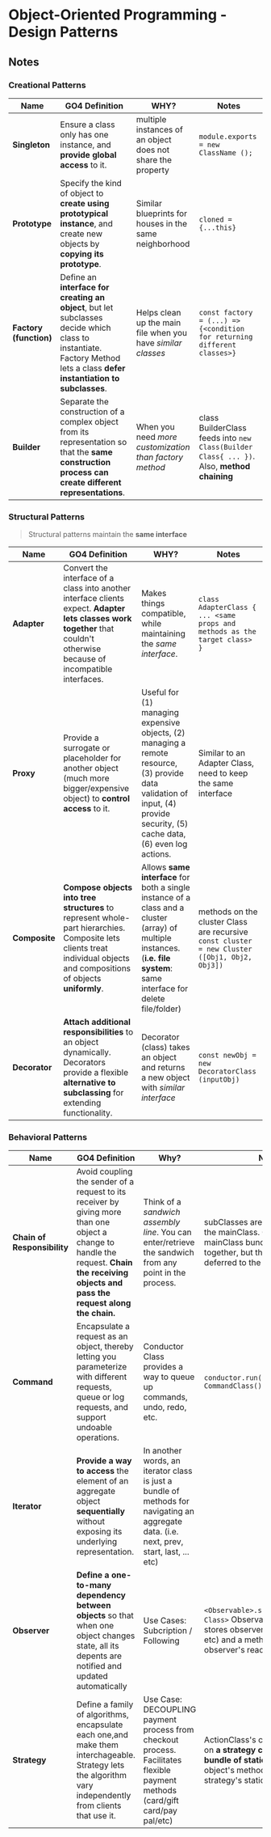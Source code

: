 # Object-Oriented Programming - Design Patterns

## Notes

### Creational Patterns

| Name                   | GO4 Definition                                                                                                                                                           | WHY?                                                         | Notes                                                                                          |
| ---------------------- | ------------------------------------------------------------------------------------------------------------------------------------------------------------------------ | ------------------------------------------------------------ | ---------------------------------------------------------------------------------------------- |
| **Singleton**          | Ensure a class only has one instance, and **provide global access** to it.                                                                                               | multiple instances of an object does not share the property  | ```module.exports = new ClassName ();```                                                       |
| **Prototype**          | Specify the kind of object to **create using prototypical instance**, and create new objects by **copying its prototype**.                                               | Similar blueprints for houses in the same neighborhood       | ```cloned = {...this}```                                                                       |
| **Factory (function)** | Define an **interface for creating an object**, but let subclasses decide which class to instantiate. Factory Method lets a class **defer instantiation to subclasses**. | Helps clean up the main file when you have *similar classes* | ```const factory = (...) => {<condition for returning different classes>}```                   |
| **Builder**            | Separate the construction of a complex object from its representation so that the **same construction process can create different representations**.                    | When you need *more customization than factory method*       | class BuilderClass feeds into ```new Class(Builder Class{ ... })```. Also, **method chaining** |

### Structural Patterns
> Structural patterns maintain the **same interface**

| Name          | GO4 Definition                                                                                                                                                             | WHY?                                                                                                                                                                         | Notes                                                                                           |
| ------------- | -------------------------------------------------------------------------------------------------------------------------------------------------------------------------- | ---------------------------------------------------------------------------------------------------------------------------------------------------------------------------- | ----------------------------------------------------------------------------------------------- |
| **Adapter**   | Convert the interface of a class into another interface clients expect. **Adapter lets classes work together** that couldn't otherwise because of incompatible interfaces. | Makes things compatible, while maintaining the *same interface*.                                                                                                                | ```class AdapterClass { ... <same props and methods as the target class> }```                   |
| **Proxy**     | Provide a surrogate or placeholder for another object (much more bigger/expensive object) to **control access** to it.                                                     | Useful for (1) managing expensive objects, (2) managing a remote resource, (3) provide data validation of input, (4) provide security, (5) cache data, (6) even log actions. | Similar to an Adapter Class, need to keep the same interface                                    |
| **Composite** | **Compose objects into tree structures** to represent whole-part hierarchies. Composite lets clients treat individual objects and compositions of objects **uniformly**.   | Allows **same interface** for both a single instance of a class and a cluster (array) of multiple instances. (**i.e. file system**: same interface for delete file/folder)   | methods on the cluster Class are recursive ``const cluster = new Cluster ([Obj1, Obj2, Obj3])`` |
| **Decorator** | **Attach additional responsibilities** to an object dynamically. Decorators provide a flexible **alternative to subclassing** for extending functionality.                 | Decorator (class) takes an object and returns a new object with *similar interface*                                                                                            | ```const newObj = new DecoratorClass (inputObj)```                                              |


### Behavioral Patterns

| Name                           | GO4 Definition                                                                                                                                                                         | Why?                                                                                                                                                                       | Notes                                                                                           |
| ---------------               | --------------------------------------------------------------------------------------------------------------------------------------------------------------------------              | ---------------------------------------------------------------------------------------------------------------------------------------------------------------------------- | ----------------------------------------------------------------------------------------------- |
| **Chain of Responsibility**   | Avoid coupling the sender of a request to its receiver by giving more than one object a change to handle the request. **Chain the receiving objects and pass the request along the chain.** | Think of a *sandwich assembly line*. You can enter/retrieve the sandwich from any point in the process.                                                    |  subClasses are chained to form the mainClass. Constructor of the mainClass bundles the objects together, but the methods are deferred to the subClass.                   |
| **Command**                   | Encapsulate a request as an object, thereby letting you parameterize with different requests, queue or log requests, and support undoable operations.                                      | Conductor Class provides a way to queue up commands, undo, redo, etc.                         | ```conductor.run(new CommandClass());```                               |
| **Iterator**                  | **Provide a way to access** the element of an aggregate object **sequentially** without exposing its underlying representation.                                                           | In another words, an iterator class is just a bundle of methods for navigating an aggregate data. (i.e. next, prev, start, last, ... etc) |                                              |
| **Observer**                  | **Define a one-to-many dependency between objects** so that when one object changes state, all its depents are notified and updated automatically                                     |  Use Cases: Subcription / Following                                                                                                                | ```<Observable>.subscribe(<Observer Class>``` Observable's constructor stores observer objects (as array, etc) and a method that triggers observer's reaction                                          |
| **Strategy**                   | Define a family of algorithms, encapsulate each one,and make them interchageable. Strategy lets the algorithm vary independently from clients that use it.                           | Use Case: DECOUPLING payment process from checkout process. Facilitates flexible payment methods (card/gift card/pay pal/etc)| ActionClass's constructor is built on **a strategy class, which is a bundle of static methods**. Action object's method invokes the strategy's static method.                                          |
